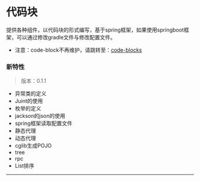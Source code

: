 # 代码块
提供各种组件，以代码块的形式编写，基于spring框架，如果使用springboot框架，可以通过修改gradle文件与修改配置文件。

- 注意：code-block不再维护，请跳转至：[code-blocks](https://github.com/darwindu/code-blocks)

### 新特性

> 版本：0.1.1

- 异常类的定义
- Juint的使用
- 枚举的定义
- jackson的json的使用
- spring框架读取配置文件
- 静态代理
- 动态代理
- cglib生成POJO
- tree
- rpc
- List排序

***